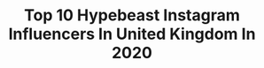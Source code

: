 ---
title: Top 10 Hypebeast Instagram Influencers In United Kingdom In 2020
description: >-
  Find top hypebeast Instagram influencers in United Kingdom in 2020. Most popular hashtags: #fashion #fashionblogger #instafashion #ootd.
platform: Instagram
profiles:
  - username: "toranorth"
    fullname: >-
      tora northman
    location: "United Kingdom"
    followers: 34472
    engagement: 418
    commentsToLikes: 0.009045
    id: ck6ua0a9e0qcy0j71jg1az8tn
    verified: false
    hashtags: "#seemeinitiative"
  - username: "shaycasanova"
    fullname: >-
      Genuine Still Exists.
    location: "United Kingdom"
    followers: 7552
    engagement: 509
    commentsToLikes: 0.041978
    id: ck6tyifpt3wyp0j71apu5ytmd
    verified: false
    hashtags: "#bkchatldn, #hypebeastdaily, #hypebeastoutfit, #naysapsangles"
  - username: "soslim.me"
    fullname: >-
      SoSlim.me  Fashion | Lifestyle
    location: "United Kingdom"
    followers: 11154
    engagement: 1118
    commentsToLikes: 0.114598
    id: ck0w3qyu3utfi0i19r6mrkj4u
    verified: false
    hashtags: "#hairstyles, #stylist, #positive, #fashon"
  - username: "aripetrou"
    fullname: >-
      Uk’s Biggest Hypebeast 🇬🇧
    location: "United Kingdom"
    followers: 336689
    engagement: 723
    commentsToLikes: 0.019726
    id: ck5hlyeqel2zz0i11ywvvic4k
    verified: false
    hashtags: "#hypebeastcheck, #tour, #psychopath, #chalange"
  - username: "sabalikma"
    fullname: >-
      Sabalikma
    location: "United Kingdom"
    followers: 2580
    engagement: 2139
    commentsToLikes: 0.094938
    id: ck6uesvyiswa30j71hj3pm74c
    verified: false
    hashtags: "#roses, #sneakers, #fashion, #champion"
  - username: "bxnmxclean"
    fullname: >-
      Ben Maclean
    location: "United Kingdom"
    followers: 96507
    engagement: 572
    commentsToLikes: 0.046984
    id: ck5hjv5wjharv0i117wi2l5y6
    verified: false
    hashtags: "#pmphotoassignments, #tricks, #axconnected, #pacexclusive"
  - username: "jademacj"
    fullname: >-
      JADE| Fashion.Lifestyle.Shoes.
    location: "United Kingdom"
    followers: 5779
    engagement: 867
    commentsToLikes: 0.061540
    id: ck5zsmip5ysc40i14spn21cu2
    verified: false
    hashtags: "#conversetwisted, #soulsisters, #lazyfits, #shoes"
  - username: "girlwiththeredbob"
    fullname: >-
      Kaylie | Colourful Londoner
    location: "United Kingdom"
    followers: 9516
    engagement: 949
    commentsToLikes: 0.152769
    id: ck0tzclq7pte40i19os8fepep
    verified: false
    hashtags: "#eatincolour, #londonthroughmycam, #aseasonshift, #londonbylondoners"
  - username: "jabenojar"
    fullname: >-
      𝕁𝕖𝕗𝕗𝕖𝕣𝕤𝕠𝕟 | 𝔸𝕓𝕖𝕟𝕠𝕛𝕒𝕣
    location: "United Kingdom"
    followers: 3143
    engagement: 1789
    commentsToLikes: 0.367638
    id: ck5btls0zg6wb0i11nbgqdckw
    verified: false
    hashtags: "#praisemag, #solelyjumpman, #nikedunk, #nikedunkmidpremiumsb"
  - username: "safaalloyd"
    fullname: >-
      Safaa Alban Lloyd
    location: "United Kingdom"
    followers: 91991
    engagement: 1197
    commentsToLikes: 0.009171
    id: ck5cdoo56jif90i11z5s9xjjb
    verified: false
    hashtags: "#stayhome, #hudabeauty, #beauty, #home"
---